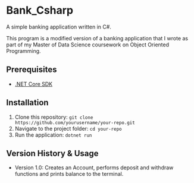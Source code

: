# Bank_Csharp
A simple banking application written in C#. 

This program is a modified version of a banking application that I wrote as part of my Master of Data Science coursework on Object Oriented Programming.

## Prerequisites

- [.NET Core SDK](https://dotnet.microsoft.com/download)

## Installation

1. Clone this repository: `git clone https://github.com/yourusername/your-repo.git`
2. Navigate to the project folder: `cd your-repo`
3. Run the application: `dotnet run`

## Version History & Usage

- Version 1.0: Creates an Account, performs deposit and withdraw functions and prints balance to the terminal.
